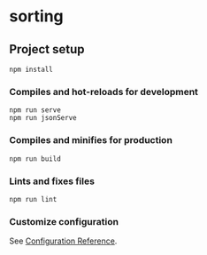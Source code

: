 # sorting

## Project setup
```
npm install
```

### Compiles and hot-reloads for development
```
npm run serve
npm run jsonServe
```

### Compiles and minifies for production
```
npm run build
```

### Lints and fixes files
```
npm run lint
```

### Customize configuration
See [Configuration Reference](https://cli.vuejs.org/config/).
